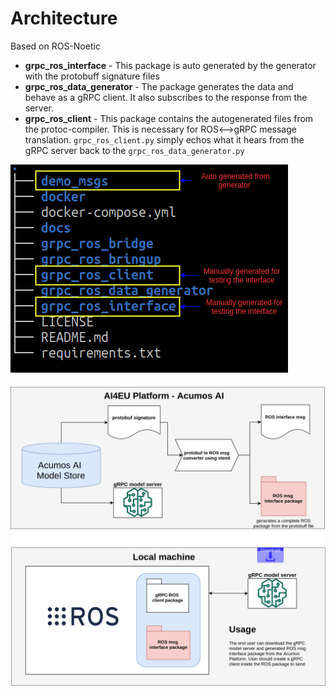 # Architecture
Based on ROS-Noetic
- **grpc_ros_interface** - This package is auto generated by the generator with the protobuff signature files
- **grpc_ros_data_generator** - The package generates the data and behave as a gRPC client. It also subscribes to the response from the server.
- **grpc_ros_client** - This package contains the autogenerated files from the protoc-compiler. This is necessary for ROS<-->gRPC message translation. `grpc_ros_client.py` simply echos what it hears from the gRPC server back to the `grpc_ros_data_generator.py`


![Repo structure](img/repos.png)

![software architecture](img/grpc_bridge.png)

